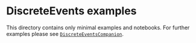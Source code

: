 # DiscreteEvents examples

This directory contains only minimal examples and notebooks. For further examples please see [`DiscreteEventsCompanion`](https://github.com/pbayer/DiscreteEventsCompanion.jl).
